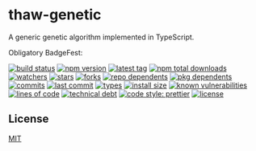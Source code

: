 # thaw-genetic
A generic genetic algorithm implemented in TypeScript.

Obligatory BadgeFest:

[![build status][build-status-badge-image]][build-status-url]
[![npm version][npm-version-badge-image]][npm-version-url]
[![latest tag][latest-tag-badge-image]][latest-tag-url]
[![npm total downloads][npm-total-downloads-badge-image]][npm-total-downloads-url]
[![watchers][watchers-badge-image]][watchers-url]
[![stars][stars-badge-image]][stars-url]
[![forks][forks-badge-image]][forks-url]
[![repo dependents][repo-dependents-badge-image]][repo-dependents-url]
[![pkg dependents][pkg-dependents-badge-image]][pkg-dependents-url]
[![commits][commits-badge-image]][commits-url]
[![last commit][last-commit-badge-image]][last-commit-url]
[![types][types-badge-image]][types-url]
[![install size][install-size-badge-image]][install-size-url]
[![known vulnerabilities][known-vulnerabilities-badge-image]][known-vulnerabilities-url]
[![lines of code][lines-of-code-badge-image]][lines-of-code-url]
[![technical debt][technical-debt-badge-image]][technical-debt-url]
[![code style: prettier][prettier-badge-image]][prettier-url]
[![license][license-badge-image]][license-url]

<!-- [![dependents](https://badgen.net/npm/dependents/thaw-genetic)](https://badgen.net/npm/dependents/thaw-genetic) -->

## License
[MIT](https://choosealicense.com/licenses/mit/)

[build-status-badge-image]: https://secure.travis-ci.org/tom-weatherhead/thaw-genetic.svg
[build-status-url]: https://travis-ci.org/tom-weatherhead/thaw-genetic
[npm-version-badge-image]: https://img.shields.io/npm/v/thaw-genetic.svg
[npm-version-url]: https://www.npmjs.com/package/thaw-genetic
[latest-tag-badge-image]: https://badgen.net/github/tag/tom-weatherhead/thaw-genetic
[latest-tag-url]: https://github.com/tom-weatherhead/thaw-genetic/tags
[npm-total-downloads-badge-image]: https://img.shields.io/npm/dt/thaw-genetic.svg
[npm-total-downloads-url]: https://www.npmjs.com/package/thaw-genetic
[watchers-badge-image]: https://badgen.net/github/watchers/tom-weatherhead/thaw-genetic
[watchers-url]: https://github.com/tom-weatherhead/thaw-genetic/watchers
[stars-badge-image]: https://badgen.net/github/stars/tom-weatherhead/thaw-genetic
[stars-url]: https://github.com/tom-weatherhead/thaw-genetic/stargazers
[forks-badge-image]: https://badgen.net/github/forks/tom-weatherhead/thaw-genetic
[forks-url]: https://github.com/tom-weatherhead/thaw-genetic/network/members
[repo-dependents-badge-image]: https://badgen.net/github/dependents-repo/tom-weatherhead/thaw-genetic
[repo-dependents-url]: https://badgen.net/github/dependents-repo/tom-weatherhead/thaw-genetic
[pkg-dependents-badge-image]: https://badgen.net/github/dependents-pkg/tom-weatherhead/thaw-genetic
[pkg-dependents-url]: https://badgen.net/github/dependents-pkg/tom-weatherhead/thaw-genetic
[commits-badge-image]: https://badgen.net/github/commits/tom-weatherhead/thaw-genetic
[commits-url]: https://github.com/tom-weatherhead/thaw-genetic/commits/master
[last-commit-badge-image]: https://badgen.net/github/last-commit/tom-weatherhead/thaw-genetic
[last-commit-url]: https://badgen.net/github/last-commit/tom-weatherhead/thaw-genetic
[types-badge-image]: https://badgen.net/npm/types/thaw-genetic
[types-url]: https://badgen.net/npm/types/thaw-genetic
[install-size-badge-image]: https://badgen.net/packagephobia/install/thaw-genetic
[install-size-url]: https://badgen.net/packagephobia/install/thaw-genetic
[known-vulnerabilities-badge-image]: https://snyk.io/test/github/tom-weatherhead/thaw-genetic/badge.svg?targetFile=package.json&package-lock.json
[known-vulnerabilities-url]: https://snyk.io/test/github/tom-weatherhead/thaw-genetic?targetFile=package.json&package-lock.json
[lines-of-code-badge-image]: https://badgen.net/codeclimate/loc/tom-weatherhead/thaw-genetic
[lines-of-code-url]: https://badgen.net/codeclimate/loc/tom-weatherhead/thaw-genetic
[technical-debt-badge-image]: https://badgen.net/codeclimate/tech-debt/tom-weatherhead/thaw-genetic
[technical-debt-url]: https://badgen.net/codeclimate/tech-debt/tom-weatherhead/thaw-genetic
[prettier-badge-image]: https://img.shields.io/badge/code_style-prettier-ff69b4.svg?style=flat-square
[prettier-url]: https://github.com/prettier/prettier
[license-badge-image]: https://img.shields.io/github/license/mashape/apistatus.svg
[license-url]: https://github.com/tom-weatherhead/thaw-genetic/blob/master/LICENSE
